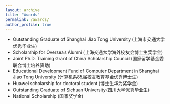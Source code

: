 ```yaml
---
layout: archive
title: "Awards"
permalink: /awards/
author_profile: true
---
```


* Outstanding Graduate of Shanghai Jiao Tong University (上海市交通大学优秀毕业生)
* Scholarship for Overseas Alumni (上海交通大学海外校友会博士生奖学金)
* Joint Ph.D. Training Grant of China Scholarship Council (国家留学基金委联合博士培养资助)
* Educational Development Fund of Computer Department in Shanghai Jiao Tong University (计算机系85届校友教育基金优秀博士生)
* Huawei scholarship for doctoral student (博士生华为奖学金)
* Outstanding Graduate of Sichuan University(四川大学优秀毕业生)
* National Scholarship (国家奖学金)

